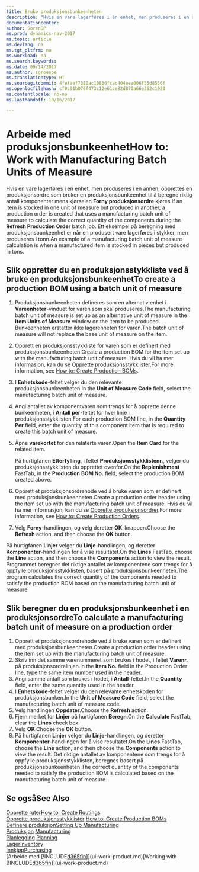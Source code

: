 ```yaml
---
title: Bruke produksjonsbunkeenheten
description: "Hvis en vare lagerføres i én enhet, men produseres i en annen, må produksjonsordren bruke en produksjonsbunkeenhet til å beregne riktig antall komponenter. Ett eksempel på beregning med produksjonsbunkeenhet er når en produsert vare lagerføres i stykker, men produseres i tonn."
documentationcenter: 
author: SorenGP
ms.prod: dynamics-nav-2017
ms.topic: article
ms.devlang: na
ms.tgt_pltfrm: na
ms.workload: na
ms.search.keywords: 
ms.date: 09/14/2017
ms.author: sgroespe
ms.translationtype: HT
ms.sourcegitcommit: 4fefaef7380ac10836fcac404eea006f55d8556f
ms.openlocfilehash: cf0c91b076f473c12e61ce82d870a66e352c1920
ms.contentlocale: nb-no
ms.lasthandoff: 10/16/2017

---
```

# <a name="how-to-work-with-manufacturing-batch-units-of-measure"></a><span data-ttu-id="88bd1-104">Arbeide med produksjonsbunkeenhet</span><span class="sxs-lookup"><span data-stu-id="88bd1-104">How to: Work with Manufacturing Batch Units of Measure</span></span>
<span data-ttu-id="88bd1-105">Hvis en vare lagerføres i én enhet, men produseres i en annen, opprettes en produksjonsordre som bruker en produksjonsbunkeenhet til å beregne riktig antall komponenter mens kjørselen **Forny produksjonsordre** kjøres.</span><span class="sxs-lookup"><span data-stu-id="88bd1-105">If an item is stocked in one unit of measure but produced in another, a production order is created that uses a manufacturing batch unit of measure to calculate the correct quantity of the components during the **Refresh Production Order** batch job.</span></span> <span data-ttu-id="88bd1-106">Ett eksempel på beregning med produksjonsbunkeenhet er når en produsert vare lagerføres i stykker, men produseres i tonn.</span><span class="sxs-lookup"><span data-stu-id="88bd1-106">An example of a manufacturing batch unit of measure calculation is when a manufactured item is stocked in pieces but produced in tons.</span></span>  

## <a name="to-create-a-production-bom-using-a-batch-unit-of-measure"></a><span data-ttu-id="88bd1-107">Slik oppretter du en produksjonsstykkliste ved å bruke en produksjonsbunkeenhet</span><span class="sxs-lookup"><span data-stu-id="88bd1-107">To create a production BOM using a batch unit of measure</span></span>  
1.  <span data-ttu-id="88bd1-108">Produksjonsbunkeenheten defineres som en alternativ enhet i **Vareenheter**-vinduet for varen som skal produseres.</span><span class="sxs-lookup"><span data-stu-id="88bd1-108">The manufacturing batch unit of measure is set up as an alternative unit of measure in the **Item Units of Measure** window on the item to be produced.</span></span> <span data-ttu-id="88bd1-109">Bunkeenheten erstatter ikke lagerenheten for varen.</span><span class="sxs-lookup"><span data-stu-id="88bd1-109">The batch unit of measure will not replace the base unit of measure on the item.</span></span>  
2.  <span data-ttu-id="88bd1-110">Opprett en produksjonsstykkliste for varen som er definert med produksjonsbunkeenheten.</span><span class="sxs-lookup"><span data-stu-id="88bd1-110">Create a production BOM for the item set up with the manufacturing batch unit of measure.</span></span> <span data-ttu-id="88bd1-111">Hvis du vil ha mer informasjon, kan du se [Opprette produksjonsstykklister](production-how-to-create-production-boms.md).</span><span class="sxs-lookup"><span data-stu-id="88bd1-111">For more information, see [How to: Create Production BOMs](production-how-to-create-production-boms.md).</span></span>  
3.  <span data-ttu-id="88bd1-112">I **Enhetskode**-feltet velger du den relevante produksjonsbunkeenheten.</span><span class="sxs-lookup"><span data-stu-id="88bd1-112">In the **Unit of Measure Code** field, select the manufacturing batch unit of measure.</span></span>  
4.  <span data-ttu-id="88bd1-113">Angi antallet av komponentvaren som trengs for å opprette denne bunkeenheten, i **Antall per**-feltet for hver linje i produksjonsstykklisten.</span><span class="sxs-lookup"><span data-stu-id="88bd1-113">For each production BOM line, in the **Quantity Per** field, enter the quantity of this component item that is required to create this batch unit of measure.</span></span>  
5.  <span data-ttu-id="88bd1-114">Åpne **varekortet** for den relaterte varen.</span><span class="sxs-lookup"><span data-stu-id="88bd1-114">Open the **Item Card** for the related item.</span></span>  

    <span data-ttu-id="88bd1-115">På hurtigfanen **Etterfylling**, i feltet **Produksjonsstykklistenr.**, velger du produksjonsstykklisten du opprettet ovenfor.</span><span class="sxs-lookup"><span data-stu-id="88bd1-115">On the **Replenishment** FastTab, in the **Production BOM No.** field, select the production BOM created above.</span></span>  
6.  <span data-ttu-id="88bd1-116">Opprett et produksjonsordrehode ved å bruke varen som er definert med produksjonsbunkeenheten.</span><span class="sxs-lookup"><span data-stu-id="88bd1-116">Create a production order header using the item set up with the manufacturing batch unit of measure.</span></span> <span data-ttu-id="88bd1-117">Hvis du vil ha mer informasjon, kan du se [Opprette produksjonsordrer](production-how-to-create-production-orders.md).</span><span class="sxs-lookup"><span data-stu-id="88bd1-117">For more information, see [How to: Create Production Orders](production-how-to-create-production-orders.md).</span></span>  
7.  <span data-ttu-id="88bd1-118">Velg **Forny**-handlingen, og velg deretter **OK**-knappen.</span><span class="sxs-lookup"><span data-stu-id="88bd1-118">Choose the **Refresh** action, and then choose  the **OK** button.</span></span>  

<span data-ttu-id="88bd1-119">På hurtigfanen **Linjer** velger du **Linje**-handlingen, og deretter **Komponenter**-handlingen for å vise resultatet.</span><span class="sxs-lookup"><span data-stu-id="88bd1-119">On the **Lines** FastTab, choose the **Line** action, and then choose the **Components** action to view the result.</span></span> <span data-ttu-id="88bd1-120">Programmet beregner det riktige antallet av komponentene som trengs for å oppfylle produksjonsstykklisten, basert på produksjonsbunkeenheten.</span><span class="sxs-lookup"><span data-stu-id="88bd1-120">The program calculates the correct quantity of the components needed to satisfy the production BOM based on the manufacturing batch unit of measure.</span></span>  

## <a name="to-calculate-a-manufacturing-batch-unit-of-measure-on-a-production-order"></a><span data-ttu-id="88bd1-121">Slik beregner du en produksjonsbunkeenhet i en produksjonsordre</span><span class="sxs-lookup"><span data-stu-id="88bd1-121">To calculate a manufacturing batch unit of measure on a production order</span></span>  
1.  <span data-ttu-id="88bd1-122">Opprett et produksjonsordrehode ved å bruke varen som er definert med produksjonsbunkeenheten.</span><span class="sxs-lookup"><span data-stu-id="88bd1-122">Create a production order header using the item set up with the manufacturing batch unit of measure.</span></span>  
2.  <span data-ttu-id="88bd1-123">Skriv inn det samme varenummeret som brukes i hodet, i feltet **Varenr.** på produksjonsordrelinjen.</span><span class="sxs-lookup"><span data-stu-id="88bd1-123">In the **Item No.** field in the Production Order line, type the same item number used in the header.</span></span>  
3.  <span data-ttu-id="88bd1-124">Angi samme antall som brukes i hodet, i **Antall**-feltet.</span><span class="sxs-lookup"><span data-stu-id="88bd1-124">In the **Quantity** field, enter the same quantity used in the header.</span></span>  
4.  <span data-ttu-id="88bd1-125">I **Enhetskode**-feltet velger du den relevante enhetskoden for produksjonsbunken.</span><span class="sxs-lookup"><span data-stu-id="88bd1-125">In the **Unit of Measure Code** field, select the manufacturing batch unit of measure code.</span></span>  
5.  <span data-ttu-id="88bd1-126">Velg handlingen **Oppdater**.</span><span class="sxs-lookup"><span data-stu-id="88bd1-126">Choose the **Refresh** action.</span></span>
6.  <span data-ttu-id="88bd1-127">Fjern merket for **Linjer** på hurtigfanen **Beregn**.</span><span class="sxs-lookup"><span data-stu-id="88bd1-127">On the **Calculate** FastTab, clear the **Lines** check box.</span></span>  
7.  <span data-ttu-id="88bd1-128">Velg **OK**.</span><span class="sxs-lookup"><span data-stu-id="88bd1-128">Choose the **OK** button.</span></span>  
8.  <span data-ttu-id="88bd1-129">På hurtigfanen **Linjer** velger du **Linje**-handlingen, og deretter **Komponenter**-handlingen for å vise resultatet.</span><span class="sxs-lookup"><span data-stu-id="88bd1-129">On the **Lines** FastTab, choose the **Line** action, and then choose the **Components** action to view the result.</span></span> <span data-ttu-id="88bd1-130">Det riktige antallet av komponentene som trengs for å oppfylle produksjonsstykklisten, beregnes basert på produksjonsbunkeenheten.</span><span class="sxs-lookup"><span data-stu-id="88bd1-130">The correct quantity of the components needed to satisfy the production BOM is calculated based on the manufacturing batch unit of measure.</span></span>  

## <a name="see-also"></a><span data-ttu-id="88bd1-131">Se også</span><span class="sxs-lookup"><span data-stu-id="88bd1-131">See Also</span></span>  
[<span data-ttu-id="88bd1-132">Opprette ruter</span><span class="sxs-lookup"><span data-stu-id="88bd1-132">How to: Create Routings</span></span>](production-how-to-create-routings.md)  
<span data-ttu-id="88bd1-133">[Opprette produksjonsstykklister](production-how-to-create-production-boms.md)   </span><span class="sxs-lookup"><span data-stu-id="88bd1-133">[How to: Create Production BOMs](production-how-to-create-production-boms.md)   </span></span>  
[<span data-ttu-id="88bd1-134">Definere produksjon</span><span class="sxs-lookup"><span data-stu-id="88bd1-134">Setting Up Manufacturing</span></span>](production-configure-production-processes.md)  
<span data-ttu-id="88bd1-135">[Produksjon](production-manage-manufacturing.md)  </span><span class="sxs-lookup"><span data-stu-id="88bd1-135">[Manufacturing](production-manage-manufacturing.md)  </span></span>  
<span data-ttu-id="88bd1-136">[Planlegging](production-planning.md) </span><span class="sxs-lookup"><span data-stu-id="88bd1-136">[Planning](production-planning.md) </span></span>  
[<span data-ttu-id="88bd1-137">Lager</span><span class="sxs-lookup"><span data-stu-id="88bd1-137">Inventory</span></span>](inventory-manage-inventory.md)  
[<span data-ttu-id="88bd1-138">Innkjøp</span><span class="sxs-lookup"><span data-stu-id="88bd1-138">Purchasing</span></span>](purchasing-manage-purchasing.md)  
<span data-ttu-id="88bd1-139">[Arbeide med [!INCLUDE[d365fin](includes/d365fin_md.md)]](ui-work-product.md)</span><span class="sxs-lookup"><span data-stu-id="88bd1-139">[Working with [!INCLUDE[d365fin](includes/d365fin_md.md)]](ui-work-product.md)</span></span>  

